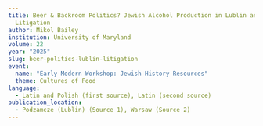 ```yaml
---
title: Beer & Backroom Politics? Jewish Alcohol Production in Lublin and Its
  Litigation
author: Mikol Bailey
institution: University of Maryland
volume: 22
year: "2025"
slug: beer-politics-lublin-litigation
event:
  name: "Early Modern Workshop: Jewish History Resources"
  theme: Cultures of Food
language:
  - Latin and Polish (first source), Latin (second source)
publication_location:
  - Podzamcze (Lublin) (Source 1), Warsaw (Source 2)
---
```

